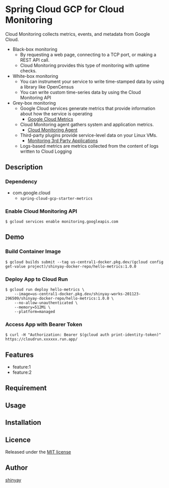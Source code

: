 # Spring Cloud GCP for Cloud Monitoring

Cloud Monitoring collects metrics, events, and metadata from Google Cloud.

- Black-box monitoring
  - By requesting a web page, connecting to a TCP port, or making a REST API call.
  - Cloud Monitoring provides this type of monitoring with uptime checks.
- White-box monitoring
  - You can instrument your service to write time-stamped data by using a library like OpenCensus
  - You can write custom time-series data by using the Cloud Monitoring API
- Grey-box monitoring
  - Google Cloud services generate metrics that provide information about how the service is operating
    - [Google Cloud Metrics](https://cloud.google.com/monitoring/api/metrics_gcp)
  - Cloud Monitoring agent gathers system and application metrics.
    - [Cloud Monitoring Agent](https://cloud.google.com/monitoring/agent)
  - Third-party plugins provide service-level data on your Linux VMs.
    - [Monitoring 3rd Party Applications](https://cloud.google.com/monitoring/agent/plugins)
  - Logs-based metrics are metrics collected from the content of logs written to Cloud Logging
## Description
### Dependency
- com.google.cloud
  - `spring-cloud-gcp-starter-metrics`

### Enable Cloud Monitoring API
```shell script
$ gcloud services enable monitoring.googleapis.com
```

## Demo
### Build Container Image
```shell script
$ gcloud builds submit --tag us-central1-docker.pkg.dev/(gcloud config get-value project)/shinyay-docker-repo/hello-metrics:1.0.0
```

### Deploy App to Cloud Run
```shell script
$ gcloud run deploy hello-metrics \
    --image=us-central1-docker.pkg.dev/shinyay-works-201123-296509/shinyay-docker-repo/hello-metrics:1.0.0 \
    --no-allow-unauthenticated \
    --memory=512Mi \
    --platform=managed
```

### Access App with Bearer Token
```shell script
$ curl -H "Authorization: Bearer $(gcloud auth print-identity-token)" https://cloudrun.xxxxxx.run.app/
```

## Features

- feature:1
- feature:2

## Requirement

## Usage

## Installation

## Licence

Released under the [MIT license](https://gist.githubusercontent.com/shinyay/56e54ee4c0e22db8211e05e70a63247e/raw/34c6fdd50d54aa8e23560c296424aeb61599aa71/LICENSE)

## Author

[shinyay](https://github.com/shinyay)
